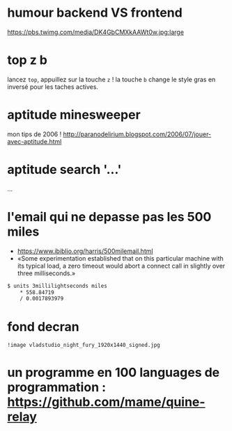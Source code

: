 # humour backend VS frontend

https://pbs.twimg.com/media/DK4GbCMXkAAWt0w.jpg:large

# top z b

lancez `top`, appuillez sur la touche `z` !
la touche `b` change le style gras en inversé pour les taches actives.

# aptitude minesweeper

mon tips de 2006 ! http://paranodelirium.blogspot.com/2006/07/jouer-avec-aptitude.html

# aptitude search '...'

...

# l'email qui ne depasse pas les 500 miles

* https://www.ibiblio.org/harris/500milemail.html
* «Some experimentation established that on this particular machine with its typical load, a zero timeout would abort a connect call in slightly over three milliseconds.»

```sh
$ units 3millilightseconds miles
	* 558.84719
	/ 0.0017893979
```

# fond decran

`!image vladstudio_night_fury_1920x1440_signed.jpg`

# un programme en 100 languages de programmation : https://github.com/mame/quine-relay


